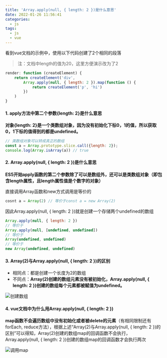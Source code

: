 ```yaml
---
title: 'Array.apply(null, { length: 2 })是什么意思'
date: 2022-01-26 11:56:41
categories:
  - js
tags:
  - js
  - vue
---
```


看到vue文档的示例中，使用以下代码创建了2个相同的段落
>注：文档中length的值为20，这里方便演示改为了2
```js
render: function (createElement) { 
    return createElement('div', 
        Array.apply(null, { length: 2 }).map(function () { 
            return createElement('p', 'hi') 
        }) 
    ) 
}
```

#### 1. apply方法中第二个参数{length: 2}是什么意思

**对象{length: 2}是一个类数组对象，因为没有初始化下标0，1的值，所以获取0，1下标的值得到的都是undefined。**

```js
// 类数组对象可以转成真正的数组
const a = Array.prototype.slice.call({length: 2});
console.log(Array.isArray(a)) // true
```

#### 2. Array.apply(null, { length: 2 })是什么意思

**ES5开始apply函数的第二个参数除了可以是数组外，还可以是类数组对象（即包含length属性，且length属性值是个数字的对象）**

直接调用Array函数和new方式调用是等价的
```js
cosnt a = Array(2) // 等价于const a = new Array(2)
```

因此Array.apply(null, { length: 2 })就是创建一个存储两个undefined的数组
```js
Array.apply(null, { length: 2 })
// 等价于
Array.apply(null, [undefined, undefined])
// 等价于
Array(undefined, undefined)
// 等价于
new Array(undefined, undefined)
```

#### 3. Array(2)与Array.apply(null, { length: 2 })的区别

* 相同点：都是创建一个长度为2的数组
* 不同点：**Array(2)创建的数组元素没有被初始化，Array.apply(null, { length: 2 })创建的数组每个元素都被赋值为undefined。**

![创建数组](https://gitee.com/huqian025/my-images/raw/master/js/Array.apply(null,%20%7B%20length%202%20%7D)%E6%98%AF%E4%BB%80%E4%B9%88%E6%84%8F%E6%80%9D/%E5%88%9B%E5%BB%BA%E6%95%B0%E7%BB%84.png)

#### 4. vue文档中为什么用Array.apply(null, { length: 2 })

**map函数不会遍历数组中没有初始化或者被delete的元素**（有相同限制还有forEach, reduce方法），根据上述“Array(2)与Array.apply(null, { length: 2 })的区别”可以得知，Array(2)创建的数组map的回调函数不会执行，Array.apply(null, { length: 2 })创建的数组map的回调函数才会执行两次

![调用map](https://gitee.com/huqian025/my-images/raw/master/js/Array.apply(null,%20%7B%20length%202%20%7D)%E6%98%AF%E4%BB%80%E4%B9%88%E6%84%8F%E6%80%9D/%E8%B0%83%E7%94%A8map.png)
